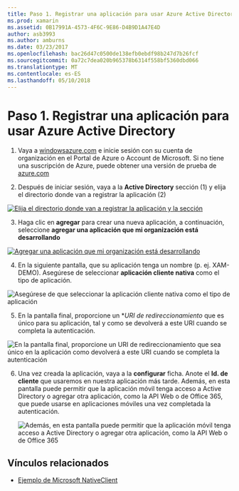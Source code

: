 ```yaml
---
title: Paso 1. Registrar una aplicación para usar Azure Active Directory
ms.prod: xamarin
ms.assetid: 0B17991A-4573-4F6C-9E86-D4B9D1A47E4D
author: asb3993
ms.author: amburns
ms.date: 03/23/2017
ms.openlocfilehash: bac26d47c0500de138efb0ebdf98b247d7b26fcf
ms.sourcegitcommit: 0a72c7dea020b965378b6314f558bf5360dbd066
ms.translationtype: MT
ms.contentlocale: es-ES
ms.lasthandoff: 05/10/2018
---
```

# <a name="step-1-register-an-app-to-use-azure-active-directory"></a>Paso 1. Registrar una aplicación para usar Azure Active Directory

1. Vaya a [windowsazure.com](https://manage.windowsazure.com) e inicie sesión con su cuenta de organización en el Portal de Azure o Account de Microsoft. Si no tiene una suscripción de Azure, puede obtener una versión de prueba de [azure.com](http://www.azure.com)

2. Después de iniciar sesión, vaya a la **Active Directory** sección (1) y elija el directorio donde van a registrar la aplicación (2)

  [ ![](register-images/01.-active-directory-in-azure-portal-sml.jpg "Elija el directorio donde van a registrar la aplicación y la sección")](register-images/01.-active-directory-in-azure-portal.jpg#lightbox)

3. Haga clic en **agregar** para crear una nueva aplicación, a continuación, seleccione **agregar una aplicación que mi organización está desarrollando**

  [ ![](register-images/02.-add-new-application-sml.jpg "Agregar una aplicación que mi organización está desarrollando")](register-images/02.-add-new-application.jpg#lightbox)

4. En la siguiente pantalla, que su aplicación tenga un nombre (p. ej. XAM-DEMO).
  Asegúrese de seleccionar **aplicación cliente nativa** como el tipo de aplicación.

  ![](register-images/03.-app-name.jpg "Asegúrese de que seleccionar la aplicación cliente nativa como el tipo de aplicación")

5. En la pantalla final, proporcione un **URI de redireccionamiento* que es único para su aplicación, tal y como se devolverá a este URI cuando se completa la autenticación.

  ![](register-images/04.-app-redirect.jpg "En la pantalla final, proporcione un URI de redireccionamiento que sea único en la aplicación como devolverá a este URI cuando se completa la autenticación")

6. Una vez creada la aplicación, vaya a la **configurar** ficha. Anote el **Id. de cliente** que usaremos en nuestra aplicación más tarde. Además, en esta pantalla puede permitir que la aplicación móvil tenga acceso a Active Directory o agregar otra aplicación, como la API Web o de Office 365, que puede usarse en aplicaciones móviles una vez completada la autenticación.

    ![](register-images/05.-configure.jpg "Además, en esta pantalla puede permitir que la aplicación móvil tenga acceso a Active Directory o agregar otra aplicación, como la API Web o de Office 365")



## <a name="related-links"></a>Vínculos relacionados

- [Ejemplo de Microsoft NativeClient](https://github.com/AzureADSamples/NativeClient-MultiTarget-DotNet)
